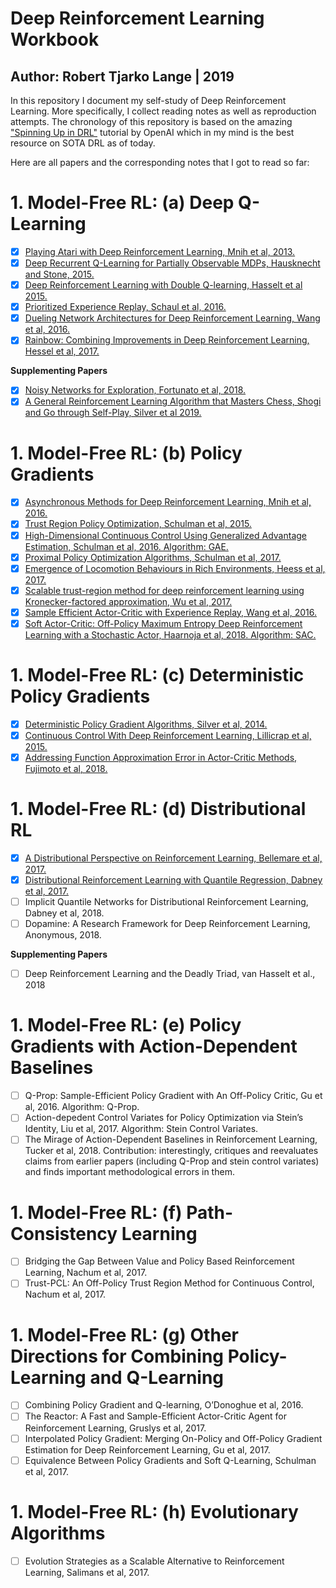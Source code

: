# Deep Reinforcement Learning Workbook
## Author: Robert Tjarko Lange | 2019

In this repository I document my self-study of Deep Reinforcement Learning. More specifically, I collect reading notes as well as reproduction attempts. The chronology of this repository is based on the amazing ["Spinning Up in DRL"](https://spinningup.openai.com/en/latest/spinningup/keypapers.html) tutorial by OpenAI which in my mind is the best resource on SOTA DRL as of today.

Here are all papers and the corresponding notes that I got to read so far:

# 1. Model-Free RL: (a) Deep Q-Learning

* [x] [Playing Atari with Deep Reinforcement Learning, Mnih et al, 2013.](01_A_Deep_Q_Learning/01_2013_Mnih.md)
* [x] [Deep Recurrent Q-Learning for Partially Observable MDPs, Hausknecht and Stone, 2015.](01_A_Deep_Q_Learning/02_2015_Hausknecht.md)
* [x] [Deep Reinforcement Learning with Double Q-learning, Hasselt et al 2015.](01_A_Deep_Q_Learning/03_2015_Hasselt.md)
* [x] [Prioritized Experience Replay, Schaul et al, 2016.](01_A_Deep_Q_Learning/04_2016_Schaul.md)
* [x] [Dueling Network Architectures for Deep Reinforcement Learning, Wang et al, 2016.](01_A_Deep_Q_Learning/05_2016_Wang.md)
* [x] [Rainbow: Combining Improvements in Deep Reinforcement Learning, Hessel et al, 2017.](01_A_Deep_Q_Learning/06_2017_Hessel.md)

**Supplementing Papers**

* [x] [Noisy Networks for Exploration, Fortunato et al, 2018.](01_A_Deep_Q_Learning/xx_2018_Fortunato.md)
* [x] [A General Reinforcement Learning Algorithm that Masters Chess, Shogi and Go through Self-Play, Silver et al 2019.](01_A_Deep_Q_Learning/yy_2019_Silver.md)

# 1. Model-Free RL: (b) Policy Gradients

* [x] [Asynchronous Methods for Deep Reinforcement Learning, Mnih et al, 2016.](01_B_Policy_Gradients/07_2016_Mnih.md)
* [x] [Trust Region Policy Optimization, Schulman et al, 2015.](01_B_Policy_Gradients/08_2015_Schulman.md)
* [x] [High-Dimensional Continuous Control Using Generalized Advantage Estimation, Schulman et al, 2016. Algorithm: GAE.](01_B_Policy_Gradients/09_2015_Schulman.md)
* [x] [Proximal Policy Optimization Algorithms, Schulman et al, 2017.](01_B_Policy_Gradients/10_2017_Schulman.md)
* [x] [Emergence of Locomotion Behaviours in Rich Environments, Heess et al, 2017.](01_B_Policy_Gradients/11_2017_Heess.md)
* [x] [Scalable trust-region method for deep reinforcement learning using Kronecker-factored approximation, Wu et al, 2017.](01_B_Policy_Gradients/12_2017_Wu.md)
* [x] [Sample Efficient Actor-Critic with Experience Replay, Wang et al, 2016.](01_B_Policy_Gradients/13_2017_Wang.md)
* [x] [Soft Actor-Critic: Off-Policy Maximum Entropy Deep Reinforcement Learning with a Stochastic Actor, Haarnoja et al, 2018. Algorithm: SAC.](01_B_Policy_Gradients/14_2018_Haarnoja.md)

# 1. Model-Free RL: (c) Deterministic Policy Gradients
* [x] [Deterministic Policy Gradient Algorithms, Silver et al, 2014.](01_C_Deterministic_Policy_Gradients/15_2014_Silver.md)
* [x] [Continuous Control With Deep Reinforcement Learning, Lillicrap et al, 2015.](01_C_Deterministic_Policy_Gradients/16_2016_Lillicrap.md)
* [x] [Addressing Function Approximation Error in Actor-Critic Methods, Fujimoto et al, 2018.](01_C_Deterministic_Policy_Gradients/17_2018_Fujimoto.md)

# 1. Model-Free RL: (d) Distributional RL
* [x] [A Distributional Perspective on Reinforcement Learning, Bellemare et al, 2017.](01_D_Distributional_RL/18_2017_Bellemare.md)
* [x] [Distributional Reinforcement Learning with Quantile Regression, Dabney et al, 2017.](01_D_Distributional_RL/19_2017_Dabney.md)
* [ ] Implicit Quantile Networks for Distributional Reinforcement Learning, Dabney et al, 2018.
* [ ] Dopamine: A Research Framework for Deep Reinforcement Learning, Anonymous, 2018.

**Supplementing Papers**

* [ ] Deep Reinforcement Learning and the Deadly Triad, van Hasselt et al., 2018

# 1. Model-Free RL: (e) Policy Gradients with Action-Dependent Baselines
* [ ] Q-Prop: Sample-Efficient Policy Gradient with An Off-Policy Critic, Gu et al, 2016. Algorithm: Q-Prop.
* [ ] Action-depedent Control Variates for Policy Optimization via Stein’s Identity, Liu et al, 2017. Algorithm: Stein Control Variates.
* [ ] The Mirage of Action-Dependent Baselines in Reinforcement Learning, Tucker et al, 2018. Contribution: interestingly, critiques and reevaluates claims from earlier papers (including Q-Prop and stein control variates) and finds important methodological errors in them.

# 1. Model-Free RL: (f) Path-Consistency Learning
* [ ] Bridging the Gap Between Value and Policy Based Reinforcement Learning, Nachum et al, 2017.
* [ ] Trust-PCL: An Off-Policy Trust Region Method for Continuous Control, Nachum et al, 2017.

# 1. Model-Free RL: (g) Other Directions for Combining Policy-Learning and Q-Learning
* [ ] Combining Policy Gradient and Q-learning, O’Donoghue et al, 2016.
* [ ] The Reactor: A Fast and Sample-Efficient Actor-Critic Agent for Reinforcement Learning, Gruslys et al, 2017.
* [ ] Interpolated Policy Gradient: Merging On-Policy and Off-Policy Gradient Estimation for Deep Reinforcement Learning, Gu et al, 2017.
* [ ] Equivalence Between Policy Gradients and Soft Q-Learning, Schulman et al, 2017.

# 1. Model-Free RL: (h) Evolutionary Algorithms
* [ ] Evolution Strategies as a Scalable Alternative to Reinforcement Learning, Salimans et al, 2017.

